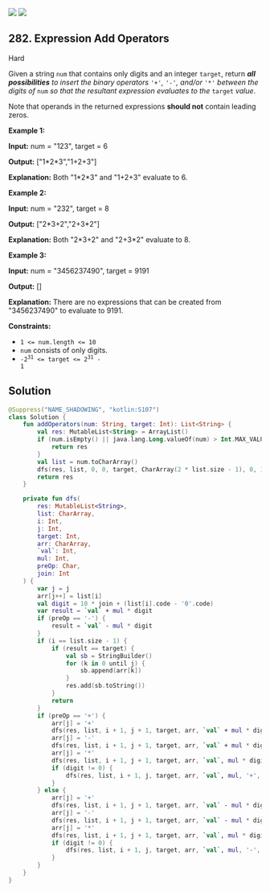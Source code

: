 [![](https://img.shields.io/github/stars/javadev/LeetCode-in-Kotlin?label=Stars&style=flat-square)](https://github.com/javadev/LeetCode-in-Kotlin)
[![](https://img.shields.io/github/forks/javadev/LeetCode-in-Kotlin?label=Fork%20me%20on%20GitHub%20&style=flat-square)](https://github.com/javadev/LeetCode-in-Kotlin/fork)

## 282\. Expression Add Operators

Hard

Given a string `num` that contains only digits and an integer `target`, return _**all possibilities** to insert the binary operators_ `'+'`_,_ `'-'`_, and/or_ `'*'` _between the digits of_ `num` _so that the resultant expression evaluates to the_ `target` _value_.

Note that operands in the returned expressions **should not** contain leading zeros.

**Example 1:**

**Input:** num = "123", target = 6

**Output:** ["1\*2\*3","1+2+3"]

**Explanation:** Both "1\*2\*3" and "1+2+3" evaluate to 6.

**Example 2:**

**Input:** num = "232", target = 8

**Output:** ["2\*3+2","2+3\*2"]

**Explanation:** Both "2\*3+2" and "2+3\*2" evaluate to 8.

**Example 3:**

**Input:** num = "3456237490", target = 9191

**Output:** []

**Explanation:** There are no expressions that can be created from "3456237490" to evaluate to 9191.

**Constraints:**

*   `1 <= num.length <= 10`
*   `num` consists of only digits.
*   <code>-2<sup>31</sup> <= target <= 2<sup>31</sup> - 1</code>

## Solution

```kotlin
@Suppress("NAME_SHADOWING", "kotlin:S107")
class Solution {
    fun addOperators(num: String, target: Int): List<String> {
        val res: MutableList<String> = ArrayList()
        if (num.isEmpty() || java.lang.Long.valueOf(num) > Int.MAX_VALUE) {
            return res
        }
        val list = num.toCharArray()
        dfs(res, list, 0, 0, target, CharArray(2 * list.size - 1), 0, 1, '+', 0)
        return res
    }

    private fun dfs(
        res: MutableList<String>,
        list: CharArray,
        i: Int,
        j: Int,
        target: Int,
        arr: CharArray,
        `val`: Int,
        mul: Int,
        preOp: Char,
        join: Int
    ) {
        var j = j
        arr[j++] = list[i]
        val digit = 10 * join + (list[i].code - '0'.code)
        var result = `val` + mul * digit
        if (preOp == '-') {
            result = `val` - mul * digit
        }
        if (i == list.size - 1) {
            if (result == target) {
                val sb = StringBuilder()
                for (k in 0 until j) {
                    sb.append(arr[k])
                }
                res.add(sb.toString())
            }
            return
        }
        if (preOp == '+') {
            arr[j] = '+'
            dfs(res, list, i + 1, j + 1, target, arr, `val` + mul * digit, 1, '+', 0)
            arr[j] = '-'
            dfs(res, list, i + 1, j + 1, target, arr, `val` + mul * digit, 1, '-', 0)
            arr[j] = '*'
            dfs(res, list, i + 1, j + 1, target, arr, `val`, mul * digit, '+', 0)
            if (digit != 0) {
                dfs(res, list, i + 1, j, target, arr, `val`, mul, '+', digit)
            }
        } else {
            arr[j] = '+'
            dfs(res, list, i + 1, j + 1, target, arr, `val` - mul * digit, 1, '+', 0)
            arr[j] = '-'
            dfs(res, list, i + 1, j + 1, target, arr, `val` - mul * digit, 1, '-', 0)
            arr[j] = '*'
            dfs(res, list, i + 1, j + 1, target, arr, `val`, mul * digit, '-', 0)
            if (digit != 0) {
                dfs(res, list, i + 1, j, target, arr, `val`, mul, '-', digit)
            }
        }
    }
}
```